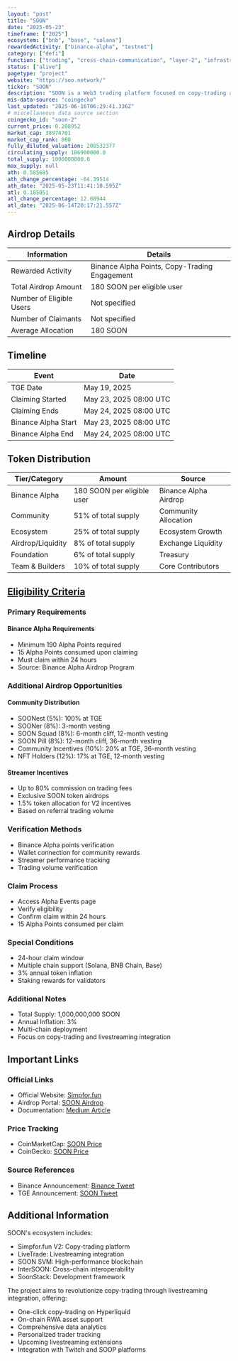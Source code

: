 ```yaml
---
layout: "post"
title: "SOON"
date: "2025-05-23"
timeframe: ["2025"]
ecosystem: ["bnb", "base", "solana"]
rewardedActivity: ["binance-alpha", "testnet"]
category: ["defi"]
function: ["trading", "cross-chain-communication", "layer-2", "infrastructure", "copy-trading", "smart-contract-platform"]
status: ["alive"]
pagetype: "project"
website: "https://soo.network/"
ticker: "SOON"
description: "SOON is a Web3 trading platform focused on copy-trading and livestreaming integration, featuring the $SOON token as the core utility token for governance, staking, and ecosystem incentives across Solana, BNB Chain, and Base networks."
mis-data-source: "coingecko"
last_updated: "2025-06-16T06:29:41.336Z"
# miscellaneous data source section
coingecko_id: "soon-2"
current_price: 0.208952
market_cap: 38974701
market_cap_rank: 808
fully_diluted_valuation: 208532377
circulating_supply: 186900000.0
total_supply: 1000000000.0
max_supply: null
ath: 0.585685
ath_change_percentage: -64.39514
ath_date: "2025-05-23T11:41:10.595Z"
atl: 0.185051
atl_change_percentage: 12.68944
atl_date: "2025-06-14T20:17:21.557Z"
---
```


## Airdrop Details

| Information              | Details                                          |
| ------------------------ | ------------------------------------------------ |
| Rewarded Activity        | Binance Alpha Points, Copy-Trading Engagement    |
| Total Airdrop Amount     | 180 SOON per eligible user                       |
| Number of Eligible Users | Not specified                                    |
| Number of Claimants      | Not specified                                    |
| Average Allocation       | 180 SOON                                         |

## Timeline

| Event               | Date                   |
| ------------------- | ---------------------- |
| TGE Date           | May 19, 2025           |
| Claiming Started    | May 23, 2025 08:00 UTC |
| Claiming Ends       | May 24, 2025 08:00 UTC |
| Binance Alpha Start | May 23, 2025 08:00 UTC |
| Binance Alpha End   | May 24, 2025 08:00 UTC |

## Token Distribution

| Tier/Category    | Amount                         | Source                |
| ---------------- | ------------------------------ | --------------------- |
| Binance Alpha    | 180 SOON per eligible user     | Binance Alpha Airdrop |
| Community        | 51% of total supply            | Community Allocation  |
| Ecosystem        | 25% of total supply            | Ecosystem Growth      |
| Airdrop/Liquidity| 8% of total supply             | Exchange Liquidity    |
| Foundation       | 6% of total supply             | Treasury              |
| Team & Builders  | 10% of total supply            | Core Contributors     |

## [Eligibility Criteria](https://x.com/binance/status/1925824065018741001)

### Primary Requirements

#### Binance Alpha Requirements
- Minimum 190 Alpha Points required
- 15 Alpha Points consumed upon claiming
- Must claim within 24 hours
- Source: Binance Alpha Airdrop Program

### Additional Airdrop Opportunities

#### Community Distribution
- SOONest (5%): 100% at TGE
- SOONer (8%): 3-month vesting
- SOON Squad (8%): 6-month cliff, 12-month vesting
- SOON Pill (8%): 12-month cliff, 36-month vesting
- Community Incentives (10%): 20% at TGE, 36-month vesting
- NFT Holders (12%): 17% at TGE, 12-month vesting

#### Streamer Incentives
- Up to 80% commission on trading fees
- Exclusive SOON token airdrops
- 1.5% token allocation for V2 incentives
- Based on referral trading volume

### Verification Methods
- Binance Alpha points verification
- Wallet connection for community rewards
- Streamer performance tracking
- Trading volume verification

### Claim Process
- Access Alpha Events page
- Verify eligibility
- Confirm claim within 24 hours
- 15 Alpha Points consumed per claim

### Special Conditions
- 24-hour claim window
- Multiple chain support (Solana, BNB Chain, Base)
- 3% annual token inflation
- Staking rewards for validators

### Additional Notes
- Total Supply: 1,000,000,000 SOON
- Annual Inflation: 3%
- Multi-chain deployment
- Focus on copy-trading and livestreaming integration

## Important Links

### Official Links
- Official Website: [Simpfor.fun](https://simpfor.fun)
- Airdrop Portal: [SOON Airdrop](https://airdrop.soo.network)
- Documentation: [Medium Article](https://medium.com/@soon_SVM/simpfor-fun-v2-launch-with-soon-tokenomics-and-roadmap-bf69dfa15a7e)

### Price Tracking
- CoinMarketCap: [SOON Price](https://coinmarketcap.com/currencies/soon/)
- CoinGecko: [SOON Price](https://www.coingecko.com/en/coins/soon-2)

### Source References
- Binance Announcement: [Binance Tweet](https://x.com/binance/status/1925824065018741001)
- TGE Announcement: [SOON Tweet](https://x.com/soon_svm/status/1924379566531096632)

## Additional Information

SOON's ecosystem includes:
- Simpfor.fun V2: Copy-trading platform
- LiveTrade: Livestreaming integration
- SOON SVM: High-performance blockchain
- InterSOON: Cross-chain interoperability
- SoonStack: Development framework

The project aims to revolutionize copy-trading through livestreaming integration, offering:
- One-click copy-trading on Hyperliquid
- On-chain RWA asset support
- Comprehensive data analytics
- Personalized trader tracking
- Upcoming livestreaming extensions
- Integration with Twitch and SOOP platforms